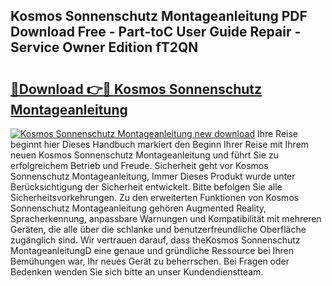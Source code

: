 ## Kosmos Sonnenschutz Montageanleitung PDF Download Free - Part-toC User Guide Repair - Service Owner Edition fT2QN

# <h2><a href="http://df8ibvc.blite.top/?on=Kosmos+Sonnenschutz+Montageanleitung">🔗Download 👉🔴 Kosmos Sonnenschutz Montageanleitung</a></h2>

[![Kosmos Sonnenschutz Montageanleitung new download](https://i.imgur.com/lujVjoI.png)](http://df8ibvc.blite.top/?on=Kosmos+Sonnenschutz+Montageanleitung)
Ihre Reise beginnt hier Dieses Handbuch markiert den Beginn Ihrer Reise mit Ihrem neuen Kosmos Sonnenschutz Montageanleitung und führt Sie zu erfolgreichem Betrieb und Freude. Sicherheit geht vor Kosmos Sonnenschutz Montageanleitung, Immer Dieses Produkt wurde unter Berücksichtigung der Sicherheit entwickelt. Bitte befolgen Sie alle Sicherheitsvorkehrungen. Zu den erweiterten Funktionen von Kosmos Sonnenschutz Montageanleitung gehören Augmented Reality, Spracherkennung, anpassbare Warnungen und Kompatibilität mit mehreren Geräten, die alle über die schlanke und benutzerfreundliche Oberfläche zugänglich sind. Wir vertrauen darauf, dass theKosmos Sonnenschutz MontageanleitungD eine genaue und gründliche Ressource bei Ihren Bemühungen war, Ihr neues Gerät zu beherrschen. Bei Fragen oder Bedenken wenden Sie sich bitte an unser Kundendienstteam.
